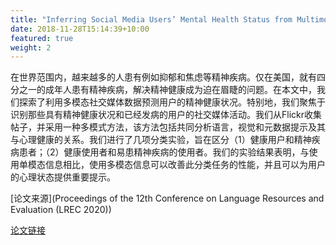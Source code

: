 ```yaml
---
title: "Inferring Social Media Users’ Mental Health Status from Multimodal Information"
date: 2018-11-28T15:14:39+10:00
featured: true
weight: 2
---
```


在世界范围内，越来越多的人患有例如抑郁和焦虑等精神疾病。仅在美国，就有四分之一的成年人患有精神疾病，解决精神健康成为迫在眉睫的问题。在本文中，我们探索了利用多模态社交媒体数据预测用户的精神健康状况。特别地，我们聚焦于识别那些具有精神健康状况和已经发病的用户的社交媒体活动。我们从Flickr收集帖子，并采用一种多模式方法，该方法包括共同分析语言，视觉和元数据提示及其与心理健康的关系。我们进行了几项分类实验，旨在区分（1）健康用户和精神疾病患者；（2）健康使用者和易患精神疾病的使用者。我们的实验结果表明，与使用单模态信息相比，使用多模态信息可以改善此分类任务的性能，并且可以为用户的心理状态提供重要提示。


[论文来源](Proceedings of the 12th Conference on Language Resources and Evaluation (LREC 2020))

[论文链接](https://www.aclweb.org/anthology/2020.lrec-1.772.pdf)

